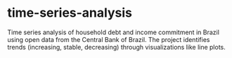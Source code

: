 # time-series-analysis
Time series analysis of household debt and income commitment in Brazil using open data from the Central Bank of Brazil. The project identifies trends (increasing, stable, decreasing) through visualizations like line plots. 
